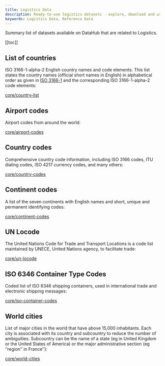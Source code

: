 ```yaml
---
title: Logistics Data
description: Ready-to-use logistics datasets - explore, download and use in your tool!
keywords: Logistics Data, Reference Data
---
```


Summary list of datasets available on DataHub that are related to Logistics.

[[toc]]

## List of countries

ISO 3166-1-alpha-2 English country names and code elements. This list states
the country names (official short names in English) in alphabetical order as
given in [ISO 3166-1][] and the corresponding ISO 3166-1-alpha-2 code elements:

[core/country-list](/core/country-list)

[ISO 3166-1]: http://www.iso.org/iso/home/standards/country_codes.htm

## Airport codes

Airport codes from around the world:

[core/airport-codes](/core/airport-codes)

## Country codes

Comprehensive country code information, including ISO 3166 codes, ITU dialing codes, ISO 4217 currency codes, and many others:

[core/country-codes](/core/country-codes)

## Continent codes

A list of the seven continents with English names and short, unique and permanent identifying codes:

[core/continent-codes](/core/continent-codes)

## UN Locode

The United Nations Code for Trade and Transport Locations is a code list maintained by UNECE, United Nations agency, to facilitate trade:

[core/un-locode](/core/un-locode)

## ISO 6346 Container Type Codes

Coded list of ISO 6346 shipping containers, used in international trade and electronic shipping messages:

[core/iso-container-codes](/core/iso-container-codes)

## World cities

List of major cities in the world that have above 15,000 inhabitants. Each city is associated with its country and subcountry to reduce the number of ambiguities. Subcountry can be the name of a state (eg in United Kingdom or the United States of America) or the major administrative section (eg ‘‘region’’ in France’’):

[core/world-cities](/core/world-cities)
